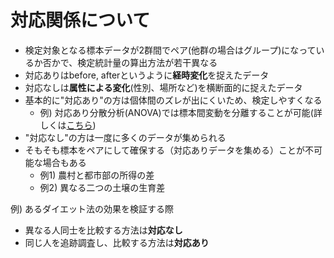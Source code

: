 # 対応関係について
- 検定対象となる標本データが2群間でペア(他群の場合はグループ)になっているか否かで、検定統計量の算出方法が若干異なる
- 対応ありはbefore, afterというように**経時変化**を捉えたデータ
- 対応なしは**属性による変化**(性別、場所など)を横断面的に捉えたデータ
- 基本的に"対応あり"の方は個体間のズレが出にくいため、検定しやすくなる
  - 例) 対応あり分散分析(ANOVA)では標本間変動を分離することが可能(詳しくは[こちら](https://github.com/Wotipati/statisticalHypothesisTests/blob/master/Notes/What_is_ANOVA%3F.md#%E5%AF%BE%E5%BF%9C%E3%81%82%E3%82%8A%E4%B8%80%E5%85%83%E9%85%8D%E7%BD%AE%E5%88%86%E6%95%A3%E5%88%86%E6%9E%90))
- "対応なし"の方は一度に多くのデータが集められる
- そもそも標本をペアにして確保する（対応ありデータを集める）ことが不可能な場合もある
  - 例1) 農村と都市部の所得の差
  - 例2) 異なる二つの土壌の生育差

例) あるダイエット法の効果を検証する際
- 異なる人同士を比較する方法は**対応なし**
- 同じ人を追跡調査し、比較する方法は**対応あり**
